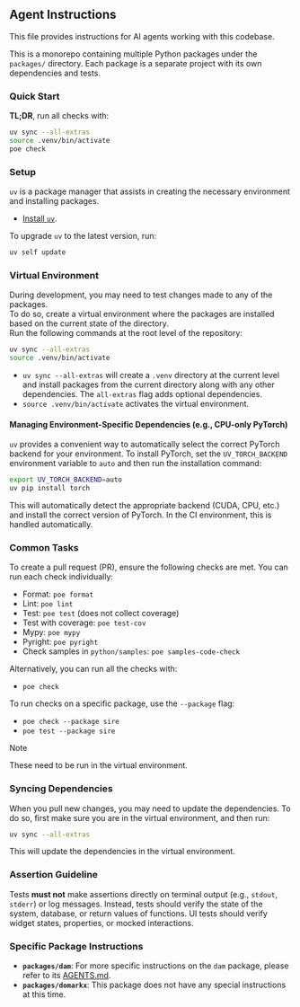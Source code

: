 ## Agent Instructions

This file provides instructions for AI agents working with this codebase.

This is a monorepo containing multiple Python packages under the `packages/` directory. Each package is a separate project with its own dependencies and tests.

### Quick Start

**TL;DR**, run all checks with:

```sh
uv sync --all-extras
source .venv/bin/activate
poe check
```

### Setup

`uv` is a package manager that assists in creating the necessary environment and installing packages.

- [Install `uv`](https://docs.astral.sh/uv/getting-started/installation/).

To upgrade `uv` to the latest version, run:

```sh
uv self update
```

### Virtual Environment

During development, you may need to test changes made to any of the packages.\
To do so, create a virtual environment where the packages are installed based on the current state of the directory.\
Run the following commands at the root level of the repository:

```sh
uv sync --all-extras
source .venv/bin/activate
```

- `uv sync --all-extras` will create a `.venv` directory at the current level and install packages from the current directory along with any other dependencies. The `all-extras` flag adds optional dependencies.
- `source .venv/bin/activate` activates the virtual environment.

#### Managing Environment-Specific Dependencies (e.g., CPU-only PyTorch)

`uv` provides a convenient way to automatically select the correct PyTorch backend for your environment. To install PyTorch, set the `UV_TORCH_BACKEND` environment variable to `auto` and then run the installation command:

```bash
export UV_TORCH_BACKEND=auto
uv pip install torch
```

This will automatically detect the appropriate backend (CUDA, CPU, etc.) and install the correct version of PyTorch. In the CI environment, this is handled automatically.

### Common Tasks

To create a pull request (PR), ensure the following checks are met. You can run each check individually:

- Format: `poe format`
- Lint: `poe lint`
- Test: `poe test` (does not collect coverage)
- Test with coverage: `poe test-cov`
- Mypy: `poe mypy`
- Pyright: `poe pyright`
- Check samples in `python/samples`: `poe samples-code-check`

Alternatively, you can run all the checks with:
- `poe check`

To run checks on a specific package, use the `--package` flag:
- `poe check --package sire`
- `poe test --package sire`

> [!NOTE]
> These need to be run in the virtual environment.

### Syncing Dependencies

When you pull new changes, you may need to update the dependencies.
To do so, first make sure you are in the virtual environment, and then run:

```sh
uv sync --all-extras
```

This will update the dependencies in the virtual environment.

### Assertion Guideline

Tests **must not** make assertions directly on terminal output (e.g., `stdout`, `stderr`) or log messages. Instead, tests should verify the state of the system, database, or return values of functions. UI tests should verify widget states, properties, or mocked interactions.

### Specific Package Instructions

*   **`packages/dam`**: For more specific instructions on the `dam` package, please refer to its [AGENTS.md](packages/dam/AGENTS.md).
*   **`packages/domarkx`**: This package does not have any special instructions at this time.
